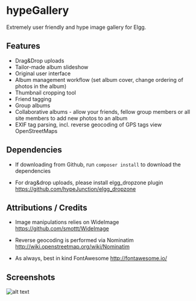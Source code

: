 hypeGallery
===========

Extremely user friendly and hype image gallery for Elgg.

## Features ##

* Drag&Drop uploads
* Tailor-made album slideshow
* Original user interface
* Album management workflow (set album cover, change ordering of photos in the album)
* Thumbnail cropping tool
* Friend tagging
* Group albums
* Collaborative albums - allow your friends, fellow group members or all site members to add new photos to an album
* EXIF tag parsing, incl. reverse geocoding of GPS tags view OpenStreetMaps


## Dependencies

* If downloading from Github, run ```composer install``` to download the dependencies

* For drag&drop uploads, please install elgg_dropzone plugin
https://github.com/hypeJunction/elgg_dropzone


## Attributions / Credits ##

* Image manipulations relies on WideImage
https://github.com/smottt/WideImage

* Reverse geocoding is performed via Nominatim
http://wiki.openstreetmap.org/wiki/Nominatim

* As always, best in kind FontAwesome
http://fontawesome.io/


## Screenshots ##

![alt text](https://raw.github.com/hypeJunction/hypeGallery/master/screenshots/cropper.png "Cropping Tool")
